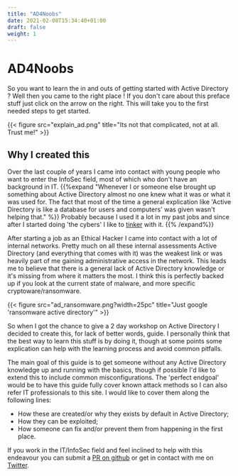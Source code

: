 ```yaml
---
title: "AD4Noobs"
date: 2021-02-08T15:34:40+01:00
draft: false
weight: 1
---
```


# AD4Noobs

So you want to learn the in and outs of getting started with Active Directory ? Well then you came to the right place ! If you don't care about this preface stuff just click on the arrow on the right. This will take you to the first needed steps to get started.

{{< figure src="explain_ad.png" title="Its not that complicated, not at all. Trust me!" >}}

## Why I created this

Over the last couple of years I came into contact with young people who want to enter the InfoSec field, most of which who don't have an background in IT. {{%expand "Whenever I or someone else brought up something about Active Directory almost no one knew what it was or what it was used for. The fact that most of the time a  general explication like 'Active Directory is like a database for users and computers' was given wasn't helping that." %}}
Probably because I used it a lot in my past jobs and since after I started doing 'the cybers' I like to [tinker](https://sensepost.com/blog/2020/ace-to-rce/) with it. {{% /expand%}}

After starting a job as an Ethical Hacker I came into contact with a lot of internal networks. Pretty much on all these internal assessments Active Directory (and everything that comes with it) was the weakest link or was heavily part of me gaining administrative access in the network. This leads me to believe that there is a general lack of Active Directory knowledge or it's missing from where it matters the most. I think this is perfectly backed up if you look at the current state of malware, and more specific cryptoware/ransomware.

{{< figure src="ad_ransomware.png?width=25pc"  title="Just google 'ransomware active directory'" >}}

So when I got the chance to give a 2 day workshop on Active Directory I decided to create this, for lack of better words, guide. I personally think that the best way to learn this stuff is by doing it, though at some points some explication can help with the learning process and avoid common pitfalls.

The main goal of this guide is to get someone without any Active Directory knowledge up and running with the basics, though if possible I'd like to extend this to include common misconfigurations. The 'perfect endgoal' would be to have this guide fully cover known attack methods so I can also refer IT professionals to this site.
I would like to cover them along the following lines:

- How these are created/or why they exists by default in Active Directory;
- How they can be exploited;
- How someone can fix and/or prevent them from happening in the first place.

If you work in the IT/InfoSec field and feel inclined to help with this endeavour you can submit a [PR on github](https://github.com/AD4Noobs/site) or get in contact with me on [Twitter](https://twitter.com/justinperdok).
